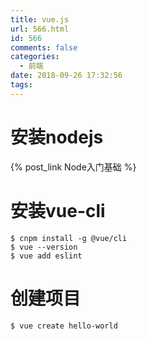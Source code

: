 ```yaml
---
title: vue.js
url: 566.html
id: 566
comments: false
categories:
  - 前端
date: 2018-09-26 17:32:56
tags:
---
```


# 安装nodejs
{% post_link Node入门基础 %}
    

# 安装vue-cli
```shell
$ cnpm install -g @vue/cli
$ vue --version
$ vue add eslint
```
    

# 创建项目
```
$ vue create hello-world
```